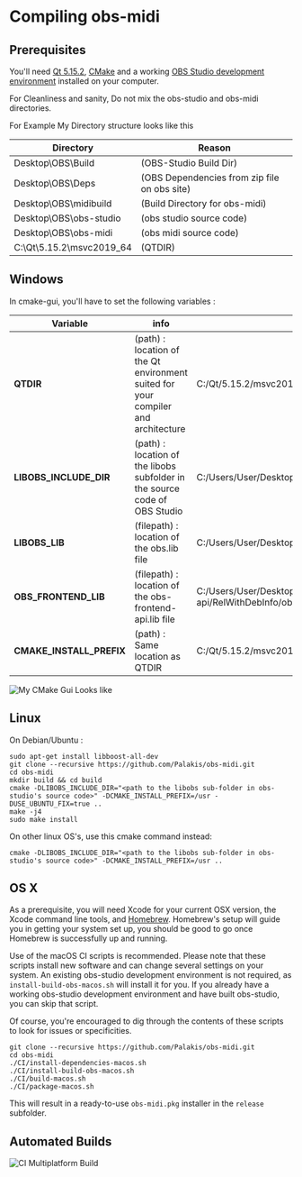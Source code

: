 # Compiling obs-midi

## Prerequisites

You'll need [Qt 5.15.2](https://download.qt.io/official_releases/qt/5.15/),
[CMake](https://cmake.org/download/) and a working [OBS Studio development environment](https://obsproject.com/wiki/install-instructions) installed on your
computer.

For Cleanliness and sanity, Do not mix the obs-studio and obs-midi directories. 

For Example My Directory structure looks like this


|Directory | Reason|
|-----------|----------|
| Desktop\OBS\Build| (OBS-Studio Build Dir) |
| Desktop\OBS\Deps | (OBS Dependencies from zip file on obs site) |
| Desktop\OBS\midibuild | (Build Directory for obs-midi) |
| Desktop\OBS\obs-studio | (obs studio source code) |
| Desktop\OBS\obs-midi | (obs midi source code) |
| C:\Qt\5.15.2\msvc2019_64 | (QTDIR) |


## Windows

In cmake-gui, you'll have to set the following variables :

| Variable | info | Example Path |
|----------|-------|-----------|
| **QTDIR**                      | (path) : location of the Qt environment suited for your compiler and architecture     | C:/Qt/5.15.2/msvc2019_64|
| **LIBOBS_INCLUDE_DIR**         | (path) : location of the libobs subfolder in the source code of OBS Studio            | C:/Users/User/Desktop/OBS/obs-studio/libobs |
| **LIBOBS_LIB**                 | (filepath) : location of the obs.lib file                                             | C:/Users/User/Desktop/OBS/build/libobs/RelWithDebInfo/obs.lib|
| **OBS_FRONTEND_LIB**           | (filepath) : location of the obs-frontend-api.lib file                                | C:/Users/User/Desktop/OBS/build/UI/obs-frontend-api/RelWithDebInfo/obs-frontend-api.lib|
| **CMAKE_INSTALL_PREFIX**       | (path) : Same location as QTDIR                                                       | C:/Qt/5.15.2/msvc2019_64|

![My CMake Gui Looks like ](https://github.com/cpyarger/obs-midi/blob/master/docs/obs-midi-cmake.PNG?raw=true)
## Linux

On Debian/Ubuntu :

```shell
sudo apt-get install libboost-all-dev
git clone --recursive https://github.com/Palakis/obs-midi.git
cd obs-midi
mkdir build && cd build
cmake -DLIBOBS_INCLUDE_DIR="<path to the libobs sub-folder in obs-studio's source code>" -DCMAKE_INSTALL_PREFIX=/usr -DUSE_UBUNTU_FIX=true ..
make -j4
sudo make install
```

On other linux OS's, use this cmake command instead:

```shell
cmake -DLIBOBS_INCLUDE_DIR="<path to the libobs sub-folder in obs-studio's source code>" -DCMAKE_INSTALL_PREFIX=/usr ..
```

## OS X

As a prerequisite, you will need Xcode for your current OSX version, the Xcode command line tools, and [Homebrew](https://brew.sh/).
Homebrew's setup will guide you in getting your system set up, you should be good to go once Homebrew is successfully up and running.

Use of the macOS CI scripts is recommended. Please note that these
scripts install new software and can change several settings on your system. An
existing obs-studio development environment is not required, as
`install-build-obs-macos.sh` will install it for you. If you already have a
working obs-studio development environment and have built obs-studio, you can
skip that script.

Of course, you're encouraged to dig through the contents of these scripts to
look for issues or specificities.

```shell
git clone --recursive https://github.com/Palakis/obs-midi.git
cd obs-midi
./CI/install-dependencies-macos.sh
./CI/install-build-obs-macos.sh
./CI/build-macos.sh
./CI/package-macos.sh
```

This will result in a ready-to-use `obs-midi.pkg` installer in the `release` subfolder.

## Automated Builds

![CI Multiplatform Build](https://github.com/cpyarger/obs-midi/workflows/CI%20Multiplatform%20Build/badge.svg)
